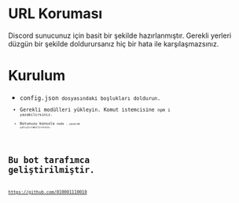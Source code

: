 # URL Koruması
Discord sunucunuz için basit bir şekilde hazırlanmıştır.
Gerekli yerleri düzgün bir şekilde doldurursanız hiç bir hata ile karşılaşmazsınız.

# Kurulum
- <code>config.json<code/> dosyasındaki boşlukları doldurun.
- Gerekli modülleri yükleyin. Komut istemcisine <code>npm i<code/> yazabilirsiniz.
- Botunuzu konsola <code>node .<code/> yazarak çalıştırabilirsiniz.

# Bu bot tarafımca geliştirilmiştir.
https://github.com/010001110010
